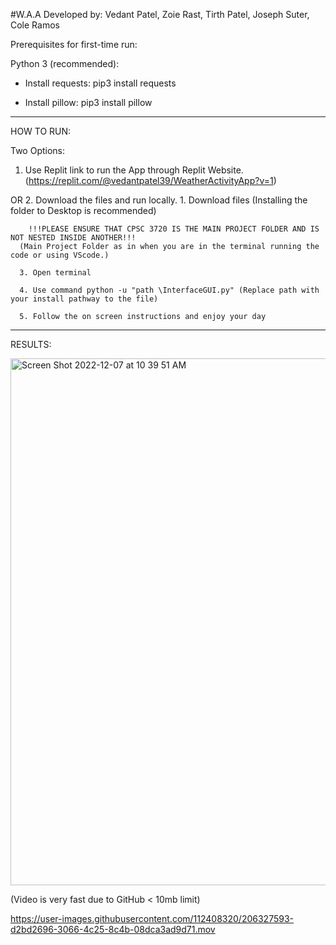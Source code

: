 #W.A.A
Developed by: 
Vedant Patel, Zoie Rast, Tirth Patel, Joseph Suter, Cole Ramos



Prerequisites for first-time run:

Python 3 (recommended):

- Install requests: pip3 install requests

- Install pillow: pip3 install pillow
--------------------------------------

HOW TO RUN:

Two Options:
  1. Use Replit link to run the App through Replit Website. 
      (https://replit.com/@vedantpatel39/WeatherActivityApp?v=1)
  
  OR
  2. Download the files and run locally. 
      1. Download files (Installing the folder to Desktop is recommended)

        !!!PLEASE ENSURE THAT CPSC 3720 IS THE MAIN PROJECT FOLDER AND IS NOT NESTED INSIDE ANOTHER!!!
      (Main Project Folder as in when you are in the terminal running the code or using VScode.)

      3. Open terminal

      4. Use command python -u "path \InterfaceGUI.py" (Replace path with your install pathway to the file)

      5. Follow the on screen instructions and enjoy your day

-------------------------------------- 
RESULTS: 

<img width="843" alt="Screen Shot 2022-12-07 at 10 39 51 AM" src="https://user-images.githubusercontent.com/112408320/206223417-d3abba70-8293-4519-83bf-620253e55d55.png">


(Video is very fast due to GitHub < 10mb limit)

https://user-images.githubusercontent.com/112408320/206327593-d2bd2696-3066-4c25-8c4b-08dca3ad9d71.mov





